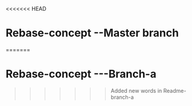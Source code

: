 <<<<<<< HEAD
# Rebase-concept --Master branch
=======
# Rebase-concept ---Branch-a
>>>>>>> Added new words in Readme-branch-a
